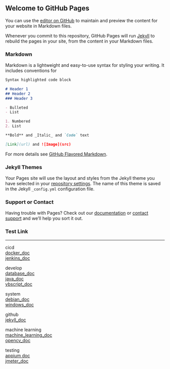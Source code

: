 ## Welcome to GitHub Pages

You can use the [editor on GitHub](https://github.com/ivanlevsky/ivanlevsky.github.io/edit/main/index.md) to maintain and preview the content for your website in Markdown files.

Whenever you commit to this repository, GitHub Pages will run [Jekyll](https://jekyllrb.com/) to rebuild the pages in your site, from the content in your Markdown files.

### Markdown

Markdown is a lightweight and easy-to-use syntax for styling your writing. It includes conventions for

```markdown
Syntax highlighted code block

# Header 1
## Header 2
### Header 3

- Bulleted
- List

1. Numbered
2. List

**Bold** and _Italic_ and `Code` text

[Link](url) and ![Image](src)
```

For more details see [GitHub Flavored Markdown](https://guides.github.com/features/mastering-markdown/).

### Jekyll Themes

Your Pages site will use the layout and styles from the Jekyll theme you have selected in your [repository settings](https://github.com/ivanlevsky/ivanlevsky.github.io/settings). The name of this theme is saved in the Jekyll `_config.yml` configuration file.

### Support or Contact

Having trouble with Pages? Check out our [documentation](https://docs.github.com/categories/github-pages-basics/) or [contact support](https://support.github.com/contact) and we’ll help you sort it out.


### Test Link  
***  
cicd  
[docker_doc](doc/cicd/docker.md)  
[jenkins_doc](doc/cicd/jenkins.md)    
  
develop  
[database_doc](doc/develop/database.md)  
[java_doc](doc/develop/java.md)   
[vbscript_doc](doc/develop/vbscript.md)
  
system   
[debian_doc](doc/system/debian.md)  
[windows_doc](doc/system/windows.md)
  
github  
[jekyll_doc](doc/github/jekyll.md)  
  
machine learning  
[machine_learning_doc](doc/machine_learning/machine_learning.md)  
[opencv_doc](doc/machine_learning/opencv.md)  
  
testing  
[appium doc](doc/testing/appium.md)  
[jmeter_doc](doc/testing/jmeter.md)  

